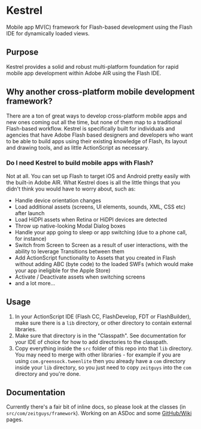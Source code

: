 # Kestrel

Mobile app MV(C) framework for Flash-based development using the Flash IDE for dynamically loaded views.

## Purpose

Kestrel provides a solid and robust multi-platform foundation for rapid mobile app development within Adobe AIR using the Flash IDE. 

## Why another cross-platform mobile development framework?

There are a ton of great ways to develop cross-platform mobile apps and new ones coming out all the time, but none of them map to a traditional Flash-based workflow. Kestrel is specifically built for individuals and agencies that have Adobe Flash based designers and developers who want to be able to build apps using their existing knowledge of Flash, its layout and drawing tools, and as little ActionScript as necessary.

### Do I need Kestrel to build mobile apps with Flash?

Not at all. You can set up Flash to target iOS and Android pretty easily with the built-in Adobe AIR. What Kestrel does is all the little things that you didn't think you would have to worry about, such as:

* Handle device orientation changes
* Load additional assets (screens, UI elements, sounds, XML, CSS etc) after launch
* Load HiDPI assets when Retina or HiDPI devices are detected
* Throw up native-looking Modal Dialog boxes
* Handle your app going to sleep or app switching (due to a phone call, for instance)
* Switch from Screen to Screen as a result of user interactions, with the ability to leverage Transitions between them
* Add ActionScript functionality to Assets that you created in Flash without adding ABC (byte code) to the loaded SWFs (which would make your app ineligible for the Apple Store)
* Activate / Deactivate assets when switching screens
* and a lot more...

## Usage

1. In your ActionScript IDE (Flash CC, FlashDevelop, FDT or FlashBuilder), make sure there is a `lib` directory, or other directory to contain external libraries.
2. Make sure that directory is in the "Classpath". See documentation for your IDE of choice for how to add directories to the classpath.
3. Copy everything inside the `src` folder of this repo into that `lib` directory. You may need to merge with other libraries - for example if you are using `com.greensock.tweenlite` then you already have a `com` directory inside your `lib` directory, so you just need to copy `zeitguys` into the `com` directory and you're done.

## Documentation

Currently there's a fair bit of inline docs, so please look at the classes (in `src/com/zeitguys/framework`). Working on an ASDoc and some [GitHub/Wiki](https://github.com/TomAuger/kestrel/wiki) pages.
